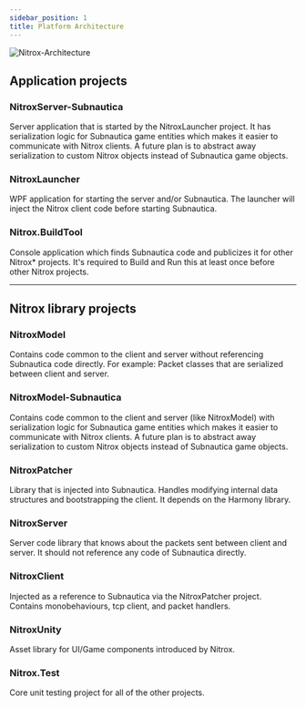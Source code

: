 ```yaml
---
sidebar_position: 1
title: Platform Architecture
---
```


![Nitrox-Architecture](https://user-images.githubusercontent.com/23176718/164521320-c808ce81-3c94-4694-8dfa-395438669677.png)

## Application projects

### NitroxServer-Subnautica

Server application that is started by the NitroxLauncher project. It has serialization logic for Subnautica game entities which makes it easier to communicate with Nitrox clients. A future plan is to abstract away serialization to custom Nitrox objects instead of Subnautica game objects.

### NitroxLauncher

WPF application for starting the server and/or Subnautica. The launcher will inject the Nitrox client code before starting Subnautica.

### Nitrox.BuildTool

Console application which finds Subnautica code and publicizes it for other Nitrox\* projects. It's required to Build and Run this at least once before other Nitrox projects.

---

## Nitrox library projects

### NitroxModel

Contains code common to the client and server without referencing Subnautica code directly. For example: Packet classes that are serialized between client and server.

### NitroxModel-Subnautica

Contains code common to the client and server (like NitroxModel) with serialization logic for Subnautica game entities which makes it easier to communicate with Nitrox clients. A future plan is to abstract away serialization to custom Nitrox objects instead of Subnautica game objects.

### NitroxPatcher

Library that is injected into Subnautica. Handles modifying internal data structures and bootstrapping the client. It depends on the Harmony library.

### NitroxServer

Server code library that knows about the packets sent between client and server. It should not reference any code of Subnautica directly.

### NitroxClient

Injected as a reference to Subnautica via the NitroxPatcher project. Contains monobehaviours, tcp client, and packet handlers.

### NitroxUnity

Asset library for UI/Game components introduced by Nitrox.

### Nitrox.Test

Core unit testing project for all of the other projects.
